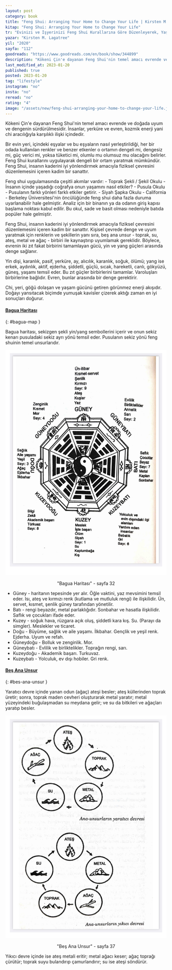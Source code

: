 ```yaml
---
layout: post
category: book
title: "Feng Shui: Arranging Your Home to Change Your Life | Kirsten M. Lagatree (Kitap)"
kitap: "Feng Shui: Arranging Your Home to Change Your Life"
tr: "Evinizi ve İşyerinizi Feng Shui Kurallarına Göre Düzenleyerek, Yaşamınızda Büyük Değişimler Yaratabilirsiniz"
yazar: "Kirsten M. Lagatree"
yil: "2020"
sayfa: "112"
goodreads: "https://www.goodreads.com/en/book/show/344899"
description: "Kökeni Çin'e dayanan Feng Shui'nin temel amacı evrende ve doğada uyum ve dengenin sürdürülmesidir. Bu kitapta, Feng Shui'nin geçmişi ve temel unsurları ele alınıyor."
last_modified_at: 2023-01-20
published: true
posted: 2023-01-20
tag: "lifestyle"
instagram: "no"
insta: "no"
reread: "no"
rating: "4"
image: "/assets/new/feng-shui-arranging-your-home-to-change-your-life.jpg"
---
```


Kökeni Çin'e dayanan Feng Shui'nin temel amacı evrende ve doğada uyum ve dengenin sürdürülmesidir. İnsanlar, yerküre ve evren, kozmik enerji yani chi aracılığıyla karşılıklı ilişki içindedir. 

Bir evin yeri, içindeki eşyalar ve bu eşyaların nasıl yerleştirildiği, her bir odada kullanılan renkler ve benzer etkenler o ortamın dengeli mi, dengesiz mi, güç verici mi, yoksa tüketici mi, olumlu mu olumsuz mu olacağını belirler. Feng Shui kurallarını uygulayarak dengeli bir ortam yaratmak mümkündür. Feng Shui, insanın kaderini iyi yönlendirmek amacıyla fiziksel çevresini düzenlemesini içeren kadim bir sanattır.

Feng shui uygulamasında çeşitli akımlar vardır: 
	- Toprak Şekli / Şekil Okulu
		- İnsanın içinde yaşadığı coğrafya onun yaşamını nasıl etkiler?
	- Pusula Okulu
		- Pusulanın farklı yönleri farklı etkiler getirir.
	- Siyah Şapka Okulu
		- California - Berkeley Üniversitesi'nin öncülüğünde feng shui daha fazla duruma uyarlanabilir hale gelmiştir. Analiz için bir binanın ya da odanın giriş kapısı başlama noktası kabul edilir. Bu okul, sade ve basit olması nedeniyle batıda popüler hale gelmiştir.

Feng Shui, insanın kaderini iyi yönlendirmek amacıyla fiziksel çevresini düzenlemesini içeren kadim bir sanattır. Kişisel çevrede denge ve uyum yaratmak için renklerin ve şekillerin yanı sıra, beş ana unsur - toprak, su, ateş, metal ve ağaç - birbiri ile kaynaştırıp uyumlamak gereklidir. Böylece, evrenin iki zıt fakat birbirini tamamlayan gücü, yin ve yang güçleri arasında denge sağlanır. 

Yin dişi, karanlık, pasif, yerküre, ay, alıcılık, karanlık, soğuk, ölümü; yang ise erkek, aydınlık, aktif, ejderha, şiddetli, güçlü, sıcak, hareketli, canlı, gökyüzü, güneş, yaşamı temsil eder. Bu zıt güçler birbirlerini tamamlar. Varoluşları birbirlerine bağlıdır. Evren, bunlar arasında bir denge gerektirir. 

Chi, yeri, göğü dolaşan ve yaşam gücünü getiren görünmez enerji akışıdır. Doğayı yansıtacak biçimde yumuşak kavisler çizerek aktığı zaman en iyi sonuçları doğurur. 

#### [Bagua Haritası](#bagua-map)
{: #bagua-map }

Bagua haritası, sekizgen şekli yin/yang sembollerini içerir ve onun sekiz kenarı pusuladaki sekiz ayrı yönü temsil eder. Pusulanın sekiz yönü feng shuinin temel unsurlarıdır. 

![Bagua Haritası - sayfa 32](/assets/graph/bagua-map.jpg)
<center> "Bagua Haritası" - sayfa 32</center> 

- Güney - haritanın tepesinde yer alır. Öğle vaktini, yaz mevsimini temsil eder. Isı, ateş ve kırmızı renk (kutlama ve mutluluk rengi) ile ilişkilidir. Ün, servet, kısmet, şenlik güney tarafından yönetilir. 
- Batı - rengi beyazdır, metal parlaklığıdır. Sonbahar ve hasatla ilişkilidir. Saflık ve çocukları ifade eder. 
- Kuzey - soğuk hava, rüzgara açık oluş, şiddetli kara kış. Su. (Parayı da simgler). Meslekler ve ticaret. 
- Doğu - Büyüme, sağlık ve aile yaşamı. İlkbahar. Gençlik ve yeşil renk. Ejderha. Uyum ve refah. 
- Güneydoğu - Bolluk ve zenginlik. Mor. 
- Güneybatı - Evlilik ve birliktelikler. Toprağın rengi, sarı. 
- Kuzeydoğu - Akademik başarı. Turkuvaz.
- Kuzeybatı - Yolculuk, ev dışı hobiler. Gri renk.

#### [Beş Ana Unsur](#bes-ana-unsur)
{: #bes-ana-unsur }

Yaratıcı devre içinde yanan odun (ağaç) ateşi besler; ateş küllerinden toprak üretir; sonra, toprak maden cevheri oluşturarak metal yaratır; metal yüzeyindeki buğulaşmadan su meydana gelir; ve su da bitkileri ve ağaçları yaratıp besler.

![Beş Ana Unsur - sayfa 37](/assets/graph/ana-unsurlar.jpg)
<center> "Beş Ana Unsur" - sayfa 37</center> 

Yıkıcı devre içinde ise ateş metali eritir; metal ağacı keser; ağaç toprağı çürütür; toprak suyu bulandırıp çamurlandırır; su ise ateşi söndürür.
